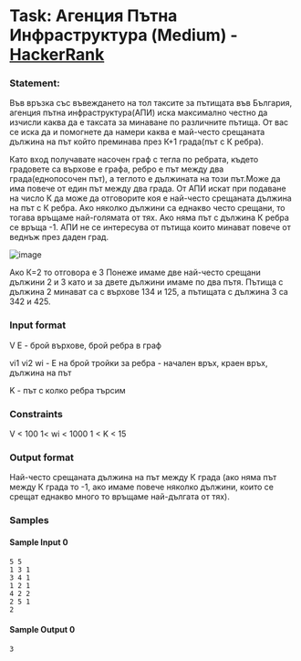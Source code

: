 # Task: Агенция Пътна Инфраструктура (Medium) - [HackerRank](<https://www.hackerrank.com/contests/test7-sda-soft-eng/challenges/challenge-1771>)


### Statement:

Във връзка със въвеждането на тол таксите за пътищата във България, агенция пътна инфраструктура(АПИ) иска максимално честно да изчисли каква да е таксата за минаване по различните пътища. От вас се иска да и помогнете да намери каква е май-често срещаната дължина на път който преминава през К+1 града(път с К ребра).

Като вход получавате насочен граф с тегла по ребрата, където градовете са върхове е графа, ребро е път между два града(еднопосочен път), а теглото е дължината на този път.Може да има повече от един път между два града. От АПИ искат при подаване на число К да може да отговорите коя е най-често срещаната дължина на път с К ребра. Ако няколко дължини са еднакво често срещани, то тогава връщаме най-голямата от тях. Ако няма път с дължина К ребра се връща -1. АПИ не се интересува от пътища които минават повече от веднъж през даден град.

<img src="https://s3.amazonaws.com/hr-assets/0/1547728646-b93db5870e-grapph.png" alt="image" title="">

Ако К=2 то отговора е 3 Понеже имаме две най-често срещани дължини 2 и 3 като и за двете дължини имаме по два пътя. Пътища с дължина 2 минават са с върхове 134 и 125, а пътищата с дължина 3 са 342 и 425.


### Input format

V E  - брой върхове, брой ребра в граф

vi1 vi2 wi - E на брой тройки за ребра - начален връх, краен връх, дължина на път

K - път с колко ребра търсим


### Constraints

V &lt; 100
1&lt; wi &lt; 1000
1 &lt; K &lt; 15

### Output format

Най-често срещаната дължина на път между К града (ако няма път между К града то -1, ако имаме повече няколко дължини, които се срещат еднакво много то връщаме най-дългата от тях).


### Samples


#### Sample Input 0
```
5 5
1 3 1
3 4 1
1 2 1
4 2 2
2 5 1
2
```

#### Sample Output 0
```
3
```
